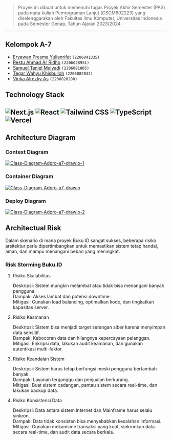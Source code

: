 > Proyek ini dibuat untuk memenuhi tugas Proyek Akhir Semester (PAS)
> pada mata kuliah Pemrograman Lanjut (CSCM602223) yang
> diselenggarakan oleh Fakultas Ilmu Komputer, Universitas Indonesia
> pada Semester Genap, Tahun Ajaran 2023/2024.

--------------------------------------------------------------------------------------------

## Kelompok A-7

-  [Eryawan Presma Yulianrifat](https://github.com/eryawww) `(2206041335)`<br>
-  [Restu Ahmad Ar Ridho](https://github.com/restuaar) `(2206028951)`<br>
-  [Samuel Taniel Mulyadi](https://github.com/SamuelTanielM) `(2206081805)`<br>
-  [Tegar Wahyu Khisbulloh](https://github.com/tegar-wahyu) `(2206082032)`<br>
-  [Vinka Alrezky As](https://github.com/vinkakniv) `(2206820200)`<br>

## Technology Stack

![Next.js](https://img.shields.io/badge/Next.js-000000?style=for-the-badge&logo=next.js&logoColor=white)
![React](https://img.shields.io/badge/React-20232A?style=for-the-badge&logo=react&logoColor=61DAFB)
![Tailwind CSS](https://img.shields.io/badge/Tailwind_CSS-38B2AC?style=for-the-badge&logo=tailwind-css&logoColor=white)
![TypeScript](https://img.shields.io/badge/TypeScript-3178C6?style=for-the-badge&logo=typescript&logoColor=white)
![Vercel](https://img.shields.io/badge/Vercel-000000?style=for-the-badge&logo=vercel&logoColor=white)
--------------------------------------------------------------------------------------------

## Architecture Diagram
### Context Diagram
[](https://ibb.co.com/SdK5S7y)
<a href="https://ibb.co.com/FhZgstc"><img src="https://i.ibb.co.com/0n4hB31/Class-Diagram-Adpro-a7-drawio-1.png" alt="Class-Diagram-Adpro-a7-drawio-1" border="0"></a>

### Container Diagram
<a href="https://ibb.co.com/SdK5S7y"><img src="https://i.ibb.co.com/xfMXZ8L/Class-Diagram-Adpro-a7-drawio.png" alt="Class-Diagram-Adpro-a7-drawio" border="0" /></a>

### Deploy Diagram
<a href="https://ibb.co.com/Zc6MvPx"><img src="https://i.ibb.co.com/F8bDcMz/Class-Diagram-Adpro-a7-drawio-2.png" alt="Class-Diagram-Adpro-a7-drawio-2" border="0"></a>

## Architectual Risk
Dalam skenario di mana proyek Buku.ID sangat sukses, beberapa risiko arsitektur perlu dipertimbangkan untuk memastikan sistem tetap handal, aman, dan mampu menangani beban yang meningkat.

### Risk Storming Buku.ID 

1. Risiko Skalabilitas

	Deskripsi: Sistem mungkin melambat atau tidak bisa menangani banyak pengguna.  
	Dampak: Akses lambat dan potensi downtime.  
	Mitigasi: Gunakan load balancing, optimalkan kode, dan tingkatkan kapasitas server.  

2. Risiko Keamanan

	Deskripsi: Sistem bisa menjadi target serangan siber karena menyimpan data sensitif.  
	Dampak: Kebocoran data dan hilangnya kepercayaan pelanggan.  
	Mitigasi: Enkripsi data, lakukan audit keamanan, dan gunakan autentikasi multi-faktor.  

3. Risiko Keandalan Sistem

	Deskripsi: Sistem harus tetap berfungsi meski pengguna bertambah banyak.  
	Dampak: Layanan terganggu dan penjualan berkurang.  
	Mitigasi: Buat sistem cadangan, pantau sistem secara real-time, dan lakukan backup data.  

4. Risiko Konsistensi Data

	Deskripsi: Data antara sistem Internet dan Mainframe harus selalu sinkron.  
	Dampak: Data tidak konsisten bisa menyebabkan kesalahan informasi.  
	Mitigasi: Gunakan mekanisme transaksi yang kuat, sinkronkan data secara real-time, dan audit data secara berkala.  





